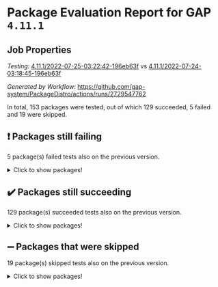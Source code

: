 # Package Evaluation Report for GAP `4.11.1`

## Job Properties

*Testing:* [4.11.1/2022-07-25-03:22:42-196eb63f](https://github.com/gap-system/PackageDistro/blob/data/reports/4.11.1/2022-07-25-03:22:42-196eb63f) vs [4.11.1/2022-07-24-03:18:45-196eb63f](https://github.com/gap-system/PackageDistro/blob/data/reports/4.11.1/2022-07-24-03:18:45-196eb63f)

*Generated by Workflow:* https://github.com/gap-system/PackageDistro/actions/runs/2729547762

In total, 153 packages were tested, out of which 129 succeeded, 5 failed and 19 were skipped.

## :exclamation: Packages still failing

5 package(s) failed tests also on the previous version.
<details><summary>Click to show packages!</summary>

- francy 1.2.4 [(failure)](https://github.com/gap-system/PackageDistro/runs/7492667825?check_suite_focus=true)
- hap 1.44 [(failure)](https://github.com/gap-system/PackageDistro/runs/7492668403?check_suite_focus=true)
- packagemanager 1.2 [(failure)](https://github.com/gap-system/PackageDistro/runs/7492670400?check_suite_focus=true)
- recog 1.3.2 [(failure)](https://github.com/gap-system/PackageDistro/runs/7492670898?check_suite_focus=true)
- semigroups 4.0.0 [(failure)](https://github.com/gap-system/PackageDistro/runs/7492671074?check_suite_focus=true)
</details>

## :heavy_check_mark: Packages still succeeding

129 package(s) succeeded tests also on the previous version.
<details><summary>Click to show packages!</summary>

- ace 5.4 [(success)](https://github.com/gap-system/PackageDistro/runs/7492666308?check_suite_focus=true)
- aclib 1.3.2 [(success)](https://github.com/gap-system/PackageDistro/runs/7492666360?check_suite_focus=true)
- agt 0.2 [(success)](https://github.com/gap-system/PackageDistro/runs/7492666415?check_suite_focus=true)
- alnuth 3.2.1 [(success)](https://github.com/gap-system/PackageDistro/runs/7492666449?check_suite_focus=true)
- anupq 3.2.6 [(success)](https://github.com/gap-system/PackageDistro/runs/7492666512?check_suite_focus=true)
- atlasrep 2.1.2 [(success)](https://github.com/gap-system/PackageDistro/runs/7492666558?check_suite_focus=true)
- autodoc 2022.07.10 [(success)](https://github.com/gap-system/PackageDistro/runs/7492666592?check_suite_focus=true)
- automata 1.15 [(success)](https://github.com/gap-system/PackageDistro/runs/7492666627?check_suite_focus=true)
- automgrp 1.3.2 [(success)](https://github.com/gap-system/PackageDistro/runs/7492666683?check_suite_focus=true)
- autpgrp 1.10.2 [(success)](https://github.com/gap-system/PackageDistro/runs/7492666725?check_suite_focus=true)
- cap 2022.06-05 [(success)](https://github.com/gap-system/PackageDistro/runs/7492666773?check_suite_focus=true)
- caratinterface 2.3.3 [(success)](https://github.com/gap-system/PackageDistro/runs/7492666805?check_suite_focus=true)
- cddinterface 2020.06.24 [(success)](https://github.com/gap-system/PackageDistro/runs/7492666840?check_suite_focus=true)
- circle 1.6.5 [(success)](https://github.com/gap-system/PackageDistro/runs/7492666878?check_suite_focus=true)
- classicpres 1.22 [(success)](https://github.com/gap-system/PackageDistro/runs/7492666912?check_suite_focus=true)
- cohomolo 1.6.10 [(success)](https://github.com/gap-system/PackageDistro/runs/7492666945?check_suite_focus=true)
- congruence 1.2.4 [(success)](https://github.com/gap-system/PackageDistro/runs/7492667003?check_suite_focus=true)
- corelg 1.56 [(success)](https://github.com/gap-system/PackageDistro/runs/7492667041?check_suite_focus=true)
- crime 1.6 [(success)](https://github.com/gap-system/PackageDistro/runs/7492667096?check_suite_focus=true)
- crisp 1.4.5 [(success)](https://github.com/gap-system/PackageDistro/runs/7492667120?check_suite_focus=true)
- crypting 0.10 [(success)](https://github.com/gap-system/PackageDistro/runs/7492667154?check_suite_focus=true)
- cryst 4.1.24 [(success)](https://github.com/gap-system/PackageDistro/runs/7492667177?check_suite_focus=true)
- crystcat 1.1.9 [(success)](https://github.com/gap-system/PackageDistro/runs/7492667205?check_suite_focus=true)
- ctbllib 1.3.4 [(success)](https://github.com/gap-system/PackageDistro/runs/7492667235?check_suite_focus=true)
- cubefree 1.19 [(success)](https://github.com/gap-system/PackageDistro/runs/7492667260?check_suite_focus=true)
- curlinterface 2.2.2 [(success)](https://github.com/gap-system/PackageDistro/runs/7492667287?check_suite_focus=true)
- cvec 2.7.5 [(success)](https://github.com/gap-system/PackageDistro/runs/7492667326?check_suite_focus=true)
- datastructures 0.2.7 [(success)](https://github.com/gap-system/PackageDistro/runs/7492667365?check_suite_focus=true)
- deepthought 1.0.5 [(success)](https://github.com/gap-system/PackageDistro/runs/7492667392?check_suite_focus=true)
- design 1.7 [(success)](https://github.com/gap-system/PackageDistro/runs/7492667419?check_suite_focus=true)
- difsets 2.3.1 [(success)](https://github.com/gap-system/PackageDistro/runs/7492667449?check_suite_focus=true)
- digraphs 1.5.3 [(success)](https://github.com/gap-system/PackageDistro/runs/7492667475?check_suite_focus=true)
- edim 1.3.5 [(success)](https://github.com/gap-system/PackageDistro/runs/7492667508?check_suite_focus=true)
- example 4.3.1 [(success)](https://github.com/gap-system/PackageDistro/runs/7492667531?check_suite_focus=true)
- factint 1.6.3 [(success)](https://github.com/gap-system/PackageDistro/runs/7492667560?check_suite_focus=true)
- ferret 1.0.8 [(success)](https://github.com/gap-system/PackageDistro/runs/7492667595?check_suite_focus=true)
- fga 1.4.0 [(success)](https://github.com/gap-system/PackageDistro/runs/7492667629?check_suite_focus=true)
- fining 1.5 [(success)](https://github.com/gap-system/PackageDistro/runs/7492667655?check_suite_focus=true)
- float 1.0.3 [(success)](https://github.com/gap-system/PackageDistro/runs/7492667685?check_suite_focus=true)
- format 1.4.3 [(success)](https://github.com/gap-system/PackageDistro/runs/7492667713?check_suite_focus=true)
- forms 1.2.8 [(success)](https://github.com/gap-system/PackageDistro/runs/7492667742?check_suite_focus=true)
- fplsa 1.2.5 [(success)](https://github.com/gap-system/PackageDistro/runs/7492667772?check_suite_focus=true)
- fr 2.4.8 [(success)](https://github.com/gap-system/PackageDistro/runs/7492667800?check_suite_focus=true)
- fwtree 1.3 [(success)](https://github.com/gap-system/PackageDistro/runs/7492667871?check_suite_focus=true)
- gbnp 1.0.5 [(success)](https://github.com/gap-system/PackageDistro/runs/7492667908?check_suite_focus=true)
- generalizedmorphismsforcap 2022.05-01 [(success)](https://github.com/gap-system/PackageDistro/runs/7492667938?check_suite_focus=true)
- genss 1.6.6 [(success)](https://github.com/gap-system/PackageDistro/runs/7492667974?check_suite_focus=true)
- gradedringforhomalg 2022.06-01 [(success)](https://github.com/gap-system/PackageDistro/runs/7492668010?check_suite_focus=true)
- grape 4.8.5 [(success)](https://github.com/gap-system/PackageDistro/runs/7492668049?check_suite_focus=true)
- groupoids 1.69 [(success)](https://github.com/gap-system/PackageDistro/runs/7492668108?check_suite_focus=true)
- grpconst 2.6.2 [(success)](https://github.com/gap-system/PackageDistro/runs/7492668175?check_suite_focus=true)
- guarana 0.96.3 [(success)](https://github.com/gap-system/PackageDistro/runs/7492668239?check_suite_focus=true)
- guava 3.16 [(success)](https://github.com/gap-system/PackageDistro/runs/7492668321?check_suite_focus=true)
- hapcryst 0.1.14 [(success)](https://github.com/gap-system/PackageDistro/runs/7492668487?check_suite_focus=true)
- hecke 1.5.3 [(success)](https://github.com/gap-system/PackageDistro/runs/7492668572?check_suite_focus=true)
- help 3.5 [(success)](https://github.com/gap-system/PackageDistro/runs/7492668629?check_suite_focus=true)
- idrel 2.44 [(success)](https://github.com/gap-system/PackageDistro/runs/7492668686?check_suite_focus=true)
- images 1.3.1 [(success)](https://github.com/gap-system/PackageDistro/runs/7492668726?check_suite_focus=true)
- intpic 0.3.0 [(success)](https://github.com/gap-system/PackageDistro/runs/7492668761?check_suite_focus=true)
- io 4.7.2 [(success)](https://github.com/gap-system/PackageDistro/runs/7492668795?check_suite_focus=true)
- irredsol 1.4.3 [(success)](https://github.com/gap-system/PackageDistro/runs/7492668830?check_suite_focus=true)
- json 2.1.0 [(success)](https://github.com/gap-system/PackageDistro/runs/7492668881?check_suite_focus=true)
- jupyterkernel 1.4.1 [(success)](https://github.com/gap-system/PackageDistro/runs/7492668927?check_suite_focus=true)
- jupyterviz 1.5.1 [(success)](https://github.com/gap-system/PackageDistro/runs/7492668962?check_suite_focus=true)
- kan 1.34 [(success)](https://github.com/gap-system/PackageDistro/runs/7492669012?check_suite_focus=true)
- kbmag 1.5.9 [(success)](https://github.com/gap-system/PackageDistro/runs/7492669061?check_suite_focus=true)
- laguna 3.9.5 [(success)](https://github.com/gap-system/PackageDistro/runs/7492669108?check_suite_focus=true)
- liealgdb 2.2.1 [(success)](https://github.com/gap-system/PackageDistro/runs/7492669191?check_suite_focus=true)
- liepring 2.6 [(success)](https://github.com/gap-system/PackageDistro/runs/7492669235?check_suite_focus=true)
- liering 2.4.2 [(success)](https://github.com/gap-system/PackageDistro/runs/7492669294?check_suite_focus=true)
- linearalgebraforcap 2022.06-03 [(success)](https://github.com/gap-system/PackageDistro/runs/7492669364?check_suite_focus=true)
- loops 3.4.1 [(success)](https://github.com/gap-system/PackageDistro/runs/7492669458?check_suite_focus=true)
- lpres 1.0.3 [(success)](https://github.com/gap-system/PackageDistro/runs/7492669532?check_suite_focus=true)
- majoranaalgebras 1.4 [(success)](https://github.com/gap-system/PackageDistro/runs/7492669588?check_suite_focus=true)
- mapclass 1.4.5 [(success)](https://github.com/gap-system/PackageDistro/runs/7492669643?check_suite_focus=true)
- matgrp 0.64 [(success)](https://github.com/gap-system/PackageDistro/runs/7492669693?check_suite_focus=true)
- modisom 2.5.2 [(success)](https://github.com/gap-system/PackageDistro/runs/7492669782?check_suite_focus=true)
- modulepresentationsforcap 2022.05-03 [(success)](https://github.com/gap-system/PackageDistro/runs/7492669846?check_suite_focus=true)
- monoidalcategories 2022.06-07 [(success)](https://github.com/gap-system/PackageDistro/runs/7492669897?check_suite_focus=true)
- nconvex 2020.11-04 [(success)](https://github.com/gap-system/PackageDistro/runs/7492669958?check_suite_focus=true)
- nilmat 1.4.1 [(success)](https://github.com/gap-system/PackageDistro/runs/7492670015?check_suite_focus=true)
- nock 1.5 [(success)](https://github.com/gap-system/PackageDistro/runs/7492670093?check_suite_focus=true)
- normalizinterface 1.3.3 [(success)](https://github.com/gap-system/PackageDistro/runs/7492670150?check_suite_focus=true)
- nq 2.5.8 [(success)](https://github.com/gap-system/PackageDistro/runs/7492670227?check_suite_focus=true)
- numericalsgps 1.3.0 [(success)](https://github.com/gap-system/PackageDistro/runs/7492670274?check_suite_focus=true)
- openmath 11.5.1 [(success)](https://github.com/gap-system/PackageDistro/runs/7492670311?check_suite_focus=true)
- orb 4.8.4 [(success)](https://github.com/gap-system/PackageDistro/runs/7492670350?check_suite_focus=true)
- patternclass 2.4.2 [(success)](https://github.com/gap-system/PackageDistro/runs/7492670448?check_suite_focus=true)
- permut 2.0.4 [(success)](https://github.com/gap-system/PackageDistro/runs/7492670502?check_suite_focus=true)
- polenta 1.3.10 [(success)](https://github.com/gap-system/PackageDistro/runs/7492670546?check_suite_focus=true)
- polymaking 0.8.6 [(success)](https://github.com/gap-system/PackageDistro/runs/7492670568?check_suite_focus=true)
- primgrp 3.4.2 [(success)](https://github.com/gap-system/PackageDistro/runs/7492670605?check_suite_focus=true)
- profiling 2.5.0 [(success)](https://github.com/gap-system/PackageDistro/runs/7492670632?check_suite_focus=true)
- qpa 1.33 [(success)](https://github.com/gap-system/PackageDistro/runs/7492670679?check_suite_focus=true)
- quagroup 1.8.3 [(success)](https://github.com/gap-system/PackageDistro/runs/7492670735?check_suite_focus=true)
- radiroot 2.9 [(success)](https://github.com/gap-system/PackageDistro/runs/7492670775?check_suite_focus=true)
- rcwa 4.6.4 [(success)](https://github.com/gap-system/PackageDistro/runs/7492670818?check_suite_focus=true)
- rds 1.8 [(success)](https://github.com/gap-system/PackageDistro/runs/7492670859?check_suite_focus=true)
- repndecomp 1.2.1 [(success)](https://github.com/gap-system/PackageDistro/runs/7492670930?check_suite_focus=true)
- repsn 3.1.0 [(success)](https://github.com/gap-system/PackageDistro/runs/7492670963?check_suite_focus=true)
- resclasses 4.7.2 [(success)](https://github.com/gap-system/PackageDistro/runs/7492671011?check_suite_focus=true)
- scscp 2.3.1 [(success)](https://github.com/gap-system/PackageDistro/runs/7492671044?check_suite_focus=true)
- sglppow 2.2 [(success)](https://github.com/gap-system/PackageDistro/runs/7492671108?check_suite_focus=true)
- sgpviz 0.999.5 [(success)](https://github.com/gap-system/PackageDistro/runs/7492671130?check_suite_focus=true)
- simpcomp 2.1.14 [(success)](https://github.com/gap-system/PackageDistro/runs/7492671164?check_suite_focus=true)
- singular 2020.12.18 [(success)](https://github.com/gap-system/PackageDistro/runs/7492671203?check_suite_focus=true)
- sla 1.5.3 [(success)](https://github.com/gap-system/PackageDistro/runs/7492671256?check_suite_focus=true)
- smallgrp 1.5 [(success)](https://github.com/gap-system/PackageDistro/runs/7492671289?check_suite_focus=true)
- smallsemi 0.6.13 [(success)](https://github.com/gap-system/PackageDistro/runs/7492671321?check_suite_focus=true)
- sonata 2.9.4 [(success)](https://github.com/gap-system/PackageDistro/runs/7492671356?check_suite_focus=true)
- sophus 1.25 [(success)](https://github.com/gap-system/PackageDistro/runs/7492671390?check_suite_focus=true)
- spinsym 1.5.2 [(success)](https://github.com/gap-system/PackageDistro/runs/7492671424?check_suite_focus=true)
- symbcompcc 1.3.2 [(success)](https://github.com/gap-system/PackageDistro/runs/7492671449?check_suite_focus=true)
- thelma 1.3 [(success)](https://github.com/gap-system/PackageDistro/runs/7492671477?check_suite_focus=true)
- tomlib 1.2.9 [(success)](https://github.com/gap-system/PackageDistro/runs/7492671505?check_suite_focus=true)
- toric 1.9.5 [(success)](https://github.com/gap-system/PackageDistro/runs/7492671539?check_suite_focus=true)
- toricvarieties 2022.07.13 [(success)](https://github.com/gap-system/PackageDistro/runs/7492671577?check_suite_focus=true)
- transgrp 3.6.3 [(success)](https://github.com/gap-system/PackageDistro/runs/7492671633?check_suite_focus=true)
- ugaly 4.0.3 [(success)](https://github.com/gap-system/PackageDistro/runs/7492671713?check_suite_focus=true)
- unipot 1.5 [(success)](https://github.com/gap-system/PackageDistro/runs/7492671778?check_suite_focus=true)
- unitlib 4.1.0 [(success)](https://github.com/gap-system/PackageDistro/runs/7492671848?check_suite_focus=true)
- utils 0.74 [(success)](https://github.com/gap-system/PackageDistro/runs/7492671919?check_suite_focus=true)
- uuid 0.7 [(success)](https://github.com/gap-system/PackageDistro/runs/7492671984?check_suite_focus=true)
- walrus 0.9991 [(success)](https://github.com/gap-system/PackageDistro/runs/7492672062?check_suite_focus=true)
- wedderga 4.10.2 [(success)](https://github.com/gap-system/PackageDistro/runs/7492672160?check_suite_focus=true)
- xmod 2.88 [(success)](https://github.com/gap-system/PackageDistro/runs/7492672235?check_suite_focus=true)
- xmodalg 1.22 [(success)](https://github.com/gap-system/PackageDistro/runs/7492672306?check_suite_focus=true)
- yangbaxter 0.10.0 [(success)](https://github.com/gap-system/PackageDistro/runs/7492672381?check_suite_focus=true)
- zeromqinterface 0.13 [(success)](https://github.com/gap-system/PackageDistro/runs/7492672442?check_suite_focus=true)
</details>

## :heavy_minus_sign: Packages that were skipped

19 package(s) skipped tests also on the previous version.
<details><summary>Click to show packages!</summary>

- 4ti2interface 2022.03-01 [(skipped)](https://github.com/gap-system/PackageDistro/runs/7492579401?check_suite_focus=true)
- browse 1.8.14 [(skipped)](https://github.com/gap-system/PackageDistro/runs/7492579401?check_suite_focus=true)
- examplesforhomalg 2022.03-01 [(skipped)](https://github.com/gap-system/PackageDistro/runs/7492579401?check_suite_focus=true)
- gapdoc 1.6.5 [(skipped)](https://github.com/gap-system/PackageDistro/runs/7492579401?check_suite_focus=true)
- gauss 2022.03-01 [(skipped)](https://github.com/gap-system/PackageDistro/runs/7492579401?check_suite_focus=true)
- gaussforhomalg 2022.03-01 [(skipped)](https://github.com/gap-system/PackageDistro/runs/7492579401?check_suite_focus=true)
- gradedmodules 2022.03-01 [(skipped)](https://github.com/gap-system/PackageDistro/runs/7492579401?check_suite_focus=true)
- homalg 2022.03-01 [(skipped)](https://github.com/gap-system/PackageDistro/runs/7492579401?check_suite_focus=true)
- homalgtocas 2022.03-01 [(skipped)](https://github.com/gap-system/PackageDistro/runs/7492579401?check_suite_focus=true)
- io_forhomalg 2022.03-01 [(skipped)](https://github.com/gap-system/PackageDistro/runs/7492579401?check_suite_focus=true)
- itc 1.5.1 [(skipped)](https://github.com/gap-system/PackageDistro/runs/7492579401?check_suite_focus=true)
- localizeringforhomalg 2022.03-01 [(skipped)](https://github.com/gap-system/PackageDistro/runs/7492579401?check_suite_focus=true)
- matricesforhomalg 2022.06-01 [(skipped)](https://github.com/gap-system/PackageDistro/runs/7492579401?check_suite_focus=true)
- modules 2022.03-01 [(skipped)](https://github.com/gap-system/PackageDistro/runs/7492579401?check_suite_focus=true)
- polycyclic 2.16 [(skipped)](https://github.com/gap-system/PackageDistro/runs/7492579401?check_suite_focus=true)
- ringsforhomalg 2022.04-01 [(skipped)](https://github.com/gap-system/PackageDistro/runs/7492579401?check_suite_focus=true)
- sco 2022.03-01 [(skipped)](https://github.com/gap-system/PackageDistro/runs/7492579401?check_suite_focus=true)
- toolsforhomalg 2022.05-01 [(skipped)](https://github.com/gap-system/PackageDistro/runs/7492579401?check_suite_focus=true)
- xgap 4.31 [(skipped)](https://github.com/gap-system/PackageDistro/runs/7492579401?check_suite_focus=true)
</details>

